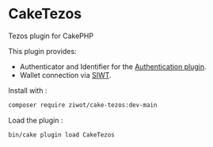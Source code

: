 # CakeTezos

Tezos plugin for CakePHP

This plugin provides:

- Authenticator and Identifier for the [Authentication plugin](https://book.cakephp.org/authentication/3/en/index.html).
- Wallet connection via [SIWT](https://github.com/StakeNow/SIWT).

Install with :

```sh
composer require ziwot/cake-tezos:dev-main
```

Load the plugin :

```sh
bin/cake plugin load CakeTezos
```
